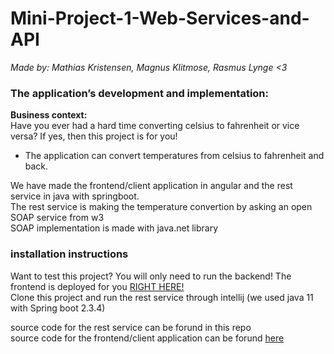# Mini-Project-1-Web-Services-and-API


*Made by: Mathias Kristensen, Magnus Klitmose, Rasmus Lynge <3*


### The application’s development and implementation:  

**Business context:**  
Have you ever had a hard time converting celsius to fahrenheit or vice versa? If yes, then this project is for you!  
    
- The application can convert temperatures from celsius to fahrenheit and back.  

We have made the frontend/client application in angular and the rest service in java with springboot.  
The rest service is making the temperature convertion by asking an open SOAP service from w3  
SOAP implementation is made with java.net library  
  
### installation instructions  
    
Want to test this project? You will only need to run the backend! The frontend is deployed for you [RIGHT HERE!](https://softwareudvikling2020.github.io/Mini-Project-1-Front/)  
Clone this project and run the rest service through intellij (we used java 11 with Spring boot 2.3.4)  

source code for the rest service can be forund in this repo  
source code for the frontend/client application can be forund [here](https://github.com/SoftwareUdvikling2020/Mini-Project-1-Front)
